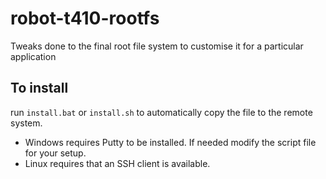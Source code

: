 # robot-t410-rootfs
Tweaks done to the final root file system to customise it for a particular application

## To install
run `install.bat` or `install.sh` to automatically copy the file to the remote system.  
* Windows requires Putty to be installed. If needed modify the script file for your setup.
* Linux requires that an SSH client is available.
